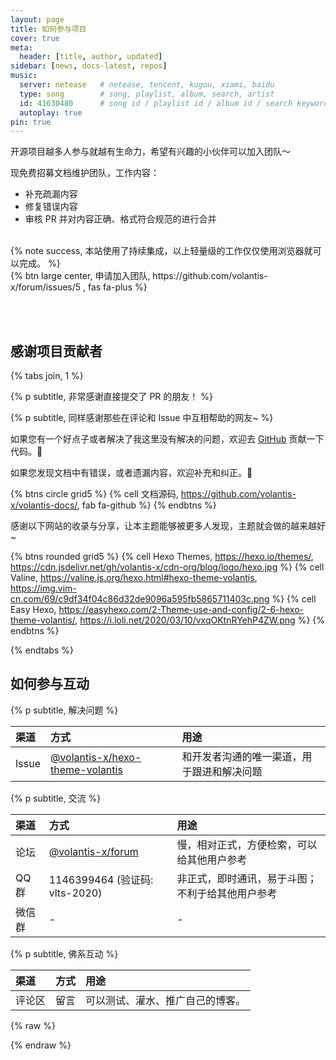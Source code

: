 ```yaml
---
layout: page
title: 如何参与项目
cover: true
meta:
  header: [title, author, updated]
sidebar: [news, docs-latest, repos]
music:
  server: netease   # netease, tencent, kugou, xiami, baidu
  type: song        # song, playlist, album, search, artist
  id: 41630480      # song id / playlist id / album id / search keyword
  autoplay: true
pin: true
---
```


开源项目越多人参与就越有生命力，希望有兴趣的小伙伴可以加入团队～

现免费招募文档维护团队，工作内容：
- 补充疏漏内容
- 修复错误内容
- 审核 PR 并对内容正确、格式符合规范的进行合并

<br>
{% note success, 本站使用了持续集成，以上轻量级的工作仅仅使用浏览器就可以完成。 %}

<br>
{% btn large center, 申请加入团队, https://github.com/volantis-x/forum/issues/5 , fas fa-plus %}


<!-- more -->

<br><br>

## 感谢项目贡献者

{% tabs join, 1 %}

<!-- tab 提交 PR -->

{% p subtitle, 非常感谢直接提交了 PR 的朋友！ %}

<div class="btns circle grid5 contributors"><div class="loading"><i class="fa fa-cog fa-2x fa-spin"></i></div></div>

{% p subtitle, 同样感谢那些在评论和 Issue 中互相帮助的网友~ %}

如果您有一个好点子或者解决了我这里没有解决的问题，欢迎去 [GitHub](https://github.com/volantis-x/hexo-theme-volantis/) 贡献一下代码。👏


<!-- endtab -->

<!-- tab 维护文档 -->


如果您发现文档中有错误，或者遗漏内容，欢迎补充和纠正。👏

{% btns circle grid5 %}
{% cell 文档源码, https://github.com/volantis-x/volantis-docs/, fab fa-github %}
{% endbtns %}

<!-- endtab -->

<!-- tab 站点收录 -->

感谢以下网站的收录与分享，让本主题能够被更多人发现，主题就会做的越来越好~

{% btns rounded grid5 %}
{% cell Hexo Themes, https://hexo.io/themes/, https://cdn.jsdelivr.net/gh/volantis-x/cdn-org/blog/logo/hexo.jpg %}
{% cell Valine, https://valine.js.org/hexo.html#hexo-theme-volantis, https://img.vim-cn.com/69/c9df34f04c86d32de9096a595fb5865711403c.png %}
{% cell Easy Hexo, https://easyhexo.com/2-Theme-use-and-config/2-6-hexo-theme-volantis/, https://i.loli.net/2020/03/10/vxqOKtnRYehP4ZW.png %}
{% endbtns %}

<!-- endtab -->

{% endtabs %}


## 如何参与互动

{% p subtitle, 解决问题 %}

| 渠道 | 方式 | 用途 |
| :-- | :-- | :-- |
| Issue | [@volantis-x/hexo-theme-volantis](https://github.com/volantis-x/hexo-theme-volantis/issues/) | 和开发者沟通的唯一渠道，用于跟进和解决问题 |

{% p subtitle, 交流 %}

| 渠道 | 方式 | 用途 |
| :-- | :-- | :-- |
| 论坛 | [@volantis-x/forum](https://github.com/volantis-x/forum/issues/) | 慢，相对正式，方便检索，可以给其他用户参考 |
| QQ群 | 1146399464 (验证码: <psw>vlts-2020</psw>) | 非正式，即时通讯，易于斗图；不利于给其他用户参考 |
| 微信群 | - | - |

{% p subtitle, 佛系互动 %}

| 渠道 | 方式 | 用途 |
| :-- | :-- | :-- |
| 评论区 | 留言 | 可以测试、灌水、推广自己的博客。 |

{% raw %}
<script>
function loadContributors() {
  $.get("https://api.github.com/repos/volantis-x/hexo-theme-volantis/contributors",function(data, status) {
    if (data.length > 29) {
      data.length = 29;
    }
    if (data.length > 0) {
      for (i = 0; i < data.length; i++) {
        let imgTag = '<img src="' + data[i].avatar_url + '>';
        let aTag = '<a class="button" target="_blank" rel="external nofollow noopener noreferrer" href="' + data[i].html_url + '">' + '<img src="' + data[i].avatar_url + '">' + data[i].login + '</a>';
        $('.contributors').append(aTag);
      }
    }
    $('.contributors').append('<a class="button" target="_blank" rel="external nofollow noopener noreferrer" href="https://github.com/volantis-x/hexo-theme-volantis/graphs/contributors?type=a"><i class="fab fa-github"></i>查看全部</a>');
    $('.contributors .loading').remove();
  });
}
document.addEventListener('DOMContentLoaded', function () {
  loadContributors();
});
loadContributors();
</script>
{% endraw %}
